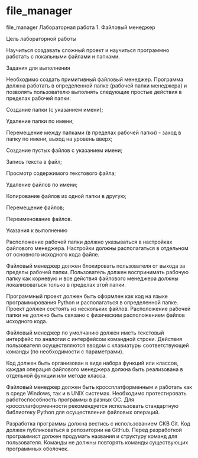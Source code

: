 # file_manager
file_manager
Лабораторная работа 1. Файловый менеджер

Цель лабораторной работы

Научиться создавать сложный проект и научиться программно работать с локальными файлами и папками.

Задания для выполнения

Необходимо создать примитивный файловый менеджер. Программа должна работать в определенной папке (рабочей папки менеджера) и позволять пользователю выполнять следующие простые действия в пределах рабочей папки:

Создание папки (с указанием имени);

Удаление папки по имени;

Перемещение между папками (в пределах рабочей папки) - заход в папку по имени, выход на уровень вверх;

Создание пустых файлов с указанием имени;

Запись текста в файл;

Просмотр содержимого текстового файла;

Удаление файлов по имени;

Копирование файлов из одной папки в другую;

Перемещение файлов;

Переименование файлов.

Указания к выполнению

Расположение рабочей папки должно указываться в настройках файлового менеджера. Настройки должны располагаться в отдельном от основного исходного кода файле.

Файловый менеджер должен блокировать пользователя от выхода за пределы рабочей папки. Пользователь должен воспринимать рабочую папку как корневую и все действия файлового менеджера должны локализоваться только в пределах этой папки.

Программный проект должен быть оформлен как код на языке программирования Python и располагаться в определенной папке. Проект должен состоять из нескольких файлов. Расположение рабочей папки не должно быть связано с физическим расположением файлов исходного кода. 

Файловый менеджер по умолчанию должен иметь текстовый интерфейс по аналогии с интерфейсом командной строки. Действия пользователя осуществляются вводом с клавиатуры соответствующей команды (по необходимости с параметрами).

Код должен быть организован в виде набора функций или классов, каждая операция файлового менеджера должна быть реализована в отдельной функции или методе класса.

Файловый менеджер должен быть кроссплатформенным и работать как в среде Windows, так и в UNIX системах. Необходимо протестировать работоспособность программы в разных ОС. Для кроссплатформенности рекомендуется использовать стандартную библиотеку Python для осуществления файловых операций.

Разработка программы должна вестись с использованием СКВ Git. Код должен публиковаться в репозитории на GitHub.
Перед разработкой программист должен продумать названия и структуру команд для пользователя. Команды не должны повторять команды существующих программных оболочек.

